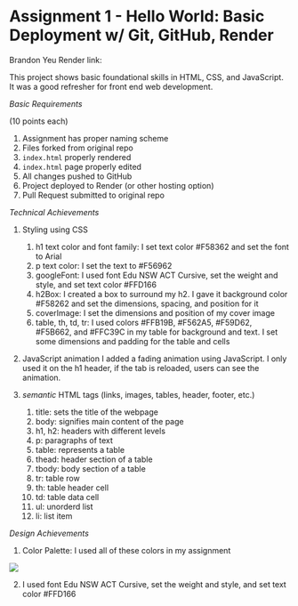 Assignment 1 - Hello World: Basic Deployment w/ Git, GitHub, Render
===
Brandon Yeu
Render link: 

This project shows basic foundational skills in HTML, CSS, and JavaScript. It was a good refresher for front end web development.

*Basic Requirements*

(10 points each)

1. Assignment has proper naming scheme
2. Files forked from original repo
3. `index.html` properly rendered
4. `index.html` page properly edited
5. All changes pushed to GitHub
6. Project deployed to Render (or other hosting option)
7. Pull Request submitted to original repo

*Technical Achievements*
1. Styling using CSS
    1. h1 text color and font family: I set text color #F58362 and set the font to Arial
    2. p text color: I set the text to #F56962
    3. googleFont: I used font Edu NSW ACT Cursive, set the weight and style, and set text color #FFD166
    4. h2Box: I created a box to surround my h2. I gave it background color #F58262 and set the dimensions, spacing, and position for it
    5. coverImage: I set the dimensions and position of my cover image
    6. table, th, td, tr: I used colors #FFB19B, #F562A5, #F59D62, #F5B662, and #FFC39C in my table for background and text. I set some dimensions and padding for the table and cells
2. JavaScript animation
    I added a fading animation using JavaScript. I only used it on the h1 header, if the tab is reloaded, users can see the animation.

3. *semantic* HTML tags (links, images, tables, header, footer, etc.)
    1. title: sets the title of the webpage
    2. body: signifies main content of the page
    3. h1, h2: headers with different levels
    4. p: paragraphs of text
    5. table: represents a table
    6. thead: header section of a table
    7. tbody: body section of a table
    8. tr: table row
    9. th: table header cell
    10. td: table data cell
    11. ul: unorderd list
    12. li: list item

*Design Achievements*
1. Color Palette: I used all of these colors in my assignment
<img src="./Screenshots/Screenshot 2025-08-29 at 6.49.37 PM.png">

2. I used font Edu NSW ACT Cursive, set the weight and style, and set text color #FFD166
